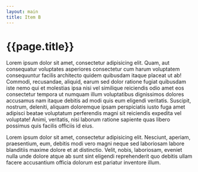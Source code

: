 ```yaml
---
layout: main
title: Item B
---
```


# {{page.title}}

Lorem ipsum dolor sit amet, consectetur adipisicing elit. Quam, aut consequatur voluptates asperiores consectetur cum harum voluptatem consequuntur facilis architecto quidem quibusdam itaque placeat ut ab! Commodi, recusandae, aliquid, earum sed dolor ratione fugiat quibusdam iste nemo qui et molestias ipsa nisi vel similique reiciendis odio amet eos consectetur tempora ut numquam illum voluptatibus dignissimos dolores accusamus nam itaque debitis ad modi quis eum eligendi veritatis. Suscipit, nostrum, deleniti, aliquam doloremque ipsam perspiciatis iusto fuga amet adipisci beatae voluptatum perferendis magni sit reiciendis expedita vel voluptate! Animi, veritatis, nisi laborum ratione sapiente quas libero possimus quis facilis officiis id eius.


Lorem ipsum dolor sit amet, consectetur adipisicing elit. Nesciunt, aperiam, praesentium, eum, debitis modi vero magni neque sed laboriosam labore blanditiis maxime dolore et at distinctio. Velit, nobis, laboriosam, eveniet nulla unde dolore atque ab sunt sint eligendi reprehenderit quo debitis ullam facere accusantium officia dolorum est pariatur inventore illum.